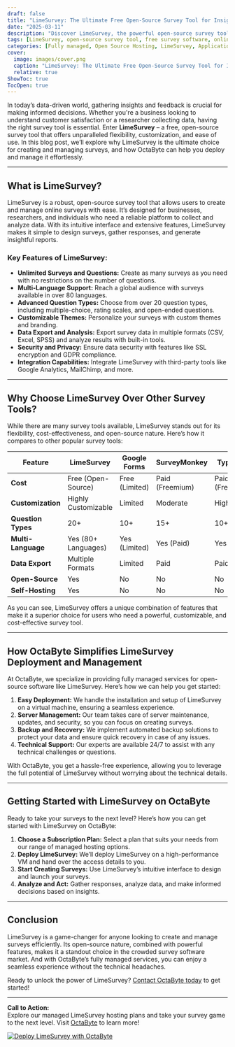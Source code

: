 ```yaml
---
draft: false
title: "LimeSurvey: The Ultimate Free Open-Source Survey Tool for Insights and Feedback"
date: "2025-03-11"
description: "Discover LimeSurvey, the powerful open-source survey tool that empowers businesses and individuals to create, manage, and analyze surveys with ease. Learn why LimeSurvey stands out as the ultimate solution for gathering insights and feedback."
tags: [LimeSurvey, open-source survey tool, free survey software, online survey tools, LimeSurvey features, LimeSurvey vs competitors, survey software comparison, managed LimeSurvey hosting, OctaByte services]
categories: [Fully managed, Open Source Hosting, LimeSurvey, Applications, Product Feedback]
cover:
  image: images/cover.png
  caption: "LimeSurvey: The Ultimate Free Open-Source Survey Tool for Insights and Feedback"
  relative: true
ShowToc: true
TocOpen: true
---
```



In today’s data-driven world, gathering insights and feedback is crucial for making informed decisions. Whether you're a business looking to understand customer satisfaction or a researcher collecting data, having the right survey tool is essential. Enter **LimeSurvey** – a free, open-source survey tool that offers unparalleled flexibility, customization, and ease of use. In this blog post, we’ll explore why LimeSurvey is the ultimate choice for creating and managing surveys, and how OctaByte can help you deploy and manage it effortlessly.

---

## What is LimeSurvey?

LimeSurvey is a robust, open-source survey tool that allows users to create and manage online surveys with ease. It’s designed for businesses, researchers, and individuals who need a reliable platform to collect and analyze data. With its intuitive interface and extensive features, LimeSurvey makes it simple to design surveys, gather responses, and generate insightful reports.

### Key Features of LimeSurvey:
- **Unlimited Surveys and Questions:** Create as many surveys as you need with no restrictions on the number of questions.
- **Multi-Language Support:** Reach a global audience with surveys available in over 80 languages.
- **Advanced Question Types:** Choose from over 20 question types, including multiple-choice, rating scales, and open-ended questions.
- **Customizable Themes:** Personalize your surveys with custom themes and branding.
- **Data Export and Analysis:** Export survey data in multiple formats (CSV, Excel, SPSS) and analyze results with built-in tools.
- **Security and Privacy:** Ensure data security with features like SSL encryption and GDPR compliance.
- **Integration Capabilities:** Integrate LimeSurvey with third-party tools like Google Analytics, MailChimp, and more.

---

## Why Choose LimeSurvey Over Other Survey Tools?

While there are many survey tools available, LimeSurvey stands out for its flexibility, cost-effectiveness, and open-source nature. Here’s how it compares to other popular survey tools:

| Feature                | LimeSurvey           | Google Forms         | SurveyMonkey         | Typeform             |
|------------------------|----------------------|----------------------|----------------------|----------------------|
| **Cost**               | Free (Open-Source)   | Free (Limited)       | Paid (Freemium)      | Paid (Freemium)      |
| **Customization**      | Highly Customizable  | Limited              | Moderate             | High                 |
| **Question Types**     | 20+                  | 10+                  | 15+                  | 10+                  |
| **Multi-Language**     | Yes (80+ Languages)  | Yes (Limited)        | Yes (Paid)           | Yes (Paid)           |
| **Data Export**        | Multiple Formats     | Limited              | Paid                 | Paid                 |
| **Open-Source**        | Yes                  | No                   | No                   | No                   |
| **Self-Hosting**       | Yes                  | No                   | No                   | No                   |

As you can see, LimeSurvey offers a unique combination of features that make it a superior choice for users who need a powerful, customizable, and cost-effective survey tool.

---

## How OctaByte Simplifies LimeSurvey Deployment and Management

At OctaByte, we specialize in providing fully managed services for open-source software like LimeSurvey. Here’s how we can help you get started:

1. **Easy Deployment:** We handle the installation and setup of LimeSurvey on a virtual machine, ensuring a seamless experience.
2. **Server Management:** Our team takes care of server maintenance, updates, and security, so you can focus on creating surveys.
3. **Backup and Recovery:** We implement automated backup solutions to protect your data and ensure quick recovery in case of any issues.
4. **Technical Support:** Our experts are available 24/7 to assist with any technical challenges or questions.

With OctaByte, you get a hassle-free experience, allowing you to leverage the full potential of LimeSurvey without worrying about the technical details.

---

## Getting Started with LimeSurvey on OctaByte

Ready to take your surveys to the next level? Here’s how you can get started with LimeSurvey on OctaByte:

1. **Choose a Subscription Plan:** Select a plan that suits your needs from our range of managed hosting options.
2. **Deploy LimeSurvey:** We’ll deploy LimeSurvey on a high-performance VM and hand over the access details to you.
3. **Start Creating Surveys:** Use LimeSurvey’s intuitive interface to design and launch your surveys.
4. **Analyze and Act:** Gather responses, analyze data, and make informed decisions based on insights.

---

## Conclusion

LimeSurvey is a game-changer for anyone looking to create and manage surveys efficiently. Its open-source nature, combined with powerful features, makes it a standout choice in the crowded survey software market. And with OctaByte’s fully managed services, you can enjoy a seamless experience without the technical headaches.

Ready to unlock the power of LimeSurvey? [Contact OctaByte today](https://octabyte.io) to get started!

---

**Call to Action:**  
Explore our managed LimeSurvey hosting plans and take your survey game to the next level. Visit [OctaByte](https://octabyte.io) to learn more!

[![Deploy LimeSurvey with OctaByte](/images/deploy-on-octabyte.png)](https://octabyte.io/fully-managed-open-source-services/applications/product-feedback/limesurvey)